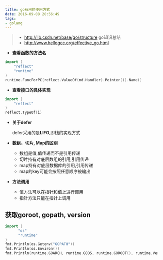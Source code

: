 ```yaml
---
title: go有用的使用方式
date: 2016-09-08 20:56:49
tags:
- golang
---
```


> - http://lib.csdn.net/base/go/structure   go知识总结
> - http://www.hellogcc.org/effective_go.html

- **查看函数的方法名**

``` go
import (
    "reflect"
    "runtime"
)
runtime.FuncForPC(reflect.ValueOf(md.Handler).Pointer()).Name()
```

<!-- more -->

- **查看接口的具体实现**

``` go
import (
    "reflect"
)
reflect.TypeOf(i)
```

- **关于defer**
  
  defer采用的是**LIFO**,即栈的实现方式

- **数组，切片, Map的区别**
  - 数组是值,值传递而不是引用传递
  - 切片持有对底层数组的引用,引用传递
  - map持有对底层数据库的引用,引用传递
  - map的key可能会按照任意顺序被输出
- **方法调用**
  - 值方法可以在指针和值上进行调用
  - 指针方法只能在指针上调用
  
## 获取goroot, gopath, version

``` go
import (
      "os"
      "runtime"
)
fmt.Println(os.Getenv("GOPATH"))
fmt.Println(os.Environ())
fmt.Println(runtime.GOARCH, runtime.GOOS, runtime.GOROOT(), runtime.Version())

```

